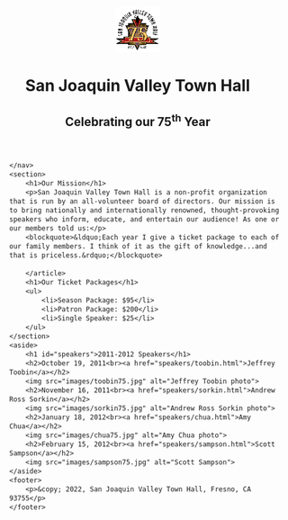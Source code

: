 <!DOCTYPE html>
<html lang="en">

<head>
	<meta charset="utf-8">
	<title>San Joaquin Valley Town Hall</title>
	<link rel="shortcut icon" href="images/favicon.ico">
	<link rel="stylesheet" href="styles/main.css">
	<script src="http://html5shiv.googlecode.com/svn/trunk/html5.js"></script>
</head>

<body>
	<header>
		<img src="images/town_hall_logo.gif" alt="Town Hall logo" height="80">
		<hgroup>
			<h1>San Joaquin Valley Town Hall</h1>
			<h2>Celebrating our <span class="shadow">75<sup>th</sup></span> Year</h2>
		</hgroup>
	</header>
	<nav>
    	<ul>
    		
    </nav>
	<section>
		<h1>Our Mission</h1>
		<p>San Joaquin Valley Town Hall is a non-profit organization that is run by an all-volunteer board of directors. Our mission is to bring nationally and internationally renowned, thought-provoking speakers who inform, educate, and entertain our audience! As one or our members told us:</p>
		<blockquote>&ldquo;Each year I give a ticket package to each of our family members. I think of it as the gift of knowledge...and that is priceless.&rdquo;</blockquote>
		
		</article>
		<h1>Our Ticket Packages</h1>
		<ul>
			<li>Season Package: $95</li>
			<li>Patron Package: $200</li>
			<li>Single Speaker: $25</li>
		</ul>
	</section>
	<aside>
		<h1 id="speakers">2011-2012 Speakers</h1>
		<h2>October 19, 2011<br><a href="speakers/toobin.html">Jeffrey Toobin</a></h2>
		<img src="images/toobin75.jpg" alt="Jeffrey Toobin photo">
		<h2>November 16, 2011<br><a href="speakers/sorkin.html">Andrew Ross Sorkin</a></h2>
		<img src="images/sorkin75.jpg" alt="Andrew Ross Sorkin photo">
		<h2>January 18, 2012<br><a href="speakers/chua.html">Amy Chua</a></h2>
		<img src="images/chua75.jpg" alt="Amy Chua photo">
		<h2>February 15, 2012<br><a href="speakers/sampson.html">Scott Sampson</a></h2>
		<img src="images/sampson75.jpg" alt="Scott Sampson">
	</aside>
	<footer>
		<p>&copy; 2022, San Joaquin Valley Town Hall, Fresno, CA 93755</p>
	</footer>
</body>
</html>
